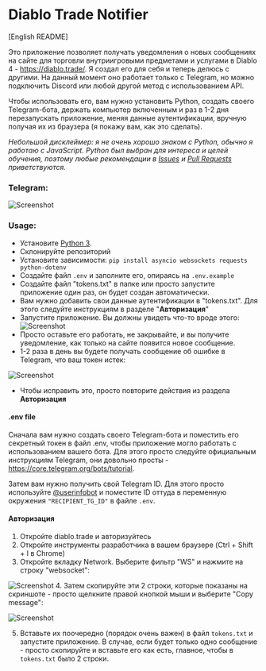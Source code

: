 # Diablo Trade Notifier

[English README]

Это приложение позволяет получать уведомления о новых сообщениях на сайте для торговли внутриигровыми предметами и 
услугами в Diablo 4 - https://diablo.trade/. Я создал его для себя и теперь делюсь с другими. На данный момент оно 
работает только с Telegram, но можно подключить Discord или любой другой метод с использованием API.

Чтобы использовать его, вам нужно установить Python, создать своего Telegram-бота, держать компьютер включенным и раз 
в 1-2 дня перезапускать приложение, меняя данные аутентификации, вручную получая их из браузера (я покажу вам, как это
сделать).

_Небольшой дисклеймер: я не очень хорошо знаком с Python, обычно я работаю с JavaScript. Python был выбран для интереса и
целей обучения, поэтому любые рекомендации в [Issues](https://github.com/TrayHard/diablo-trade-notifier/issues)
и [Pull Requests](https://github.com/TrayHard/diablo-trade-notifier/pulls) приветствуются._


### Telegram:

![Screenshot](https://i.imgur.com/d6mRbvj.png)

### Usage:
- Установите [Python 3](https://www.python.org/downloads/).
- Склонируйте репозиторий
- Установите зависимости: `pip install asyncio websockets requests python-dotenv`
- Создайте файл `.env` и заполните его, опираясь на `.env.example`
- Создайте файл "tokens.txt" в папке или просто запустите приложение один раз, он будет создан автоматически.
- Вам нужно добавить свои данные аутентификации в "tokens.txt". Для этого следуйте инструкциям в разделе "**Авторизация**"
- Запустите приложение. Вы должны увидеть что-то вроде этого:
  ![Screenshot](https://i.imgur.com/4bSaT1u.png)
- Просто оставьте его работать, не закрывайте, и вы получите уведомление, как только на сайте появится новое сообщение.
- 1-2 раза в день вы будете получать сообщение об ошибке в Telegram, что ваш токен истек:

![Screenshot](https://i.imgur.com/1UrIn0P.png)
- Чтобы исправить это, просто повторите действия из раздела **Авторизация**


#### .env file
Сначала вам нужно создать своего Telegram-бота и поместить его секретный токен в файл .env, чтобы приложение могло 
работать с использованием вашего бота. Для этого просто следуйте официальным инструкциям Telegram, они довольно просты -
https://core.telegram.org/bots/tutorial.

Затем вам нужно получить свой Telegram ID. Для этого просто используйте [@userinfobot](https://t.me/userinfobot) и 
поместите ID оттуда в переменную окружения `"RECIPIENT_TG_ID"` в файле `.env`.

#### Авторизация
1. Откройте diablo.trade и авторизуйтесь
2. Откройте инструменты разработчика в вашем браузере (Ctrl + Shift + I в Chrome)
3. Откройте вкладку Network. Выберите фильтр "WS" и нажмите на строку "websocket":

![Screenshot](https://i.imgur.com/0ryT8wO.png)
4. Затем скопируйте эти 2 строки, которые показаны на скриншоте - просто щелкните правой кнопкой мыши и выберите "Copy message":

![Screenshot](https://i.imgur.com/gb1alTr.png)

5. Вставьте их поочередно (порядок очень важен) в файл `tokens.txt` и запустите приложение. В случае, если будет только 
одно сообщение - просто скопируйте и вставьте его как есть, главное, чтобы в `tokens.txt` было 2 строки.
